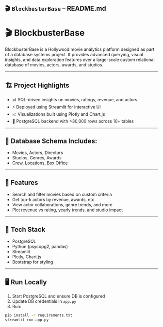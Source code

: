 ## 🎬 `BlockbusterBase` – README.md

# 🎬 BlockbusterBase

BlockbusterBase is a Hollywood movie analytics platform designed as part of a database systems project. It provides advanced querying, visual insights, and data exploration features over a large-scale custom relational database of movies, actors, awards, and studios.

---

## 🏗️ Project Highlights

- 📊 SQL-driven insights on movies, ratings, revenue, and actors
- ⚡ Deployed using Streamlit for interactive UI
- 📈 Visualizations built using Plotly and Chart.js
- 💾 PostgreSQL backend with >30,000 rows across 10+ tables

---

## 🧩 Database Schema Includes:

- Movies, Actors, Directors
- Studios, Genres, Awards
- Crew, Locations, Box Office

---

## 📁 Features

- Search and filter movies based on custom criteria
- Get top-k actors by revenue, awards, etc.
- View actor collaborations, genre trends, and more
- Plot revenue vs rating, yearly trends, and studio impact

---

## 🚀 Tech Stack

- PostgreSQL
- Python (psycopg2, pandas)
- Streamlit
- Plotly, Chart.js
- Bootstrap for styling

---

## 🖥️ Run Locally

1. Start PostgreSQL and ensure DB is configured
2. Update DB credentials in `app.py`
3. Run:

```bash
pip install -r requirements.txt
streamlit run app.py
